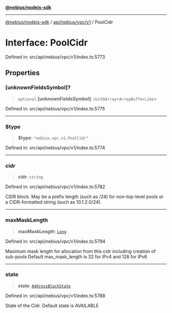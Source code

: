 [**@nebius/nodejs-sdk**](../../../../../README.md)

---

[@nebius/nodejs-sdk](../../../../../README.md) / [api/nebius/vpc/v1](../README.md) / PoolCidr

# Interface: PoolCidr

Defined in: src/api/nebius/vpc/v1/index.ts:5773

## Properties

### \[unknownFieldsSymbol\]?

> `optional` **\[unknownFieldsSymbol\]**: `Uint8Array`\<`ArrayBufferLike`\>

Defined in: src/api/nebius/vpc/v1/index.ts:5775

---

### $type

> **$type**: `"nebius.vpc.v1.PoolCidr"`

Defined in: src/api/nebius/vpc/v1/index.ts:5774

---

### cidr

> **cidr**: `string`

Defined in: src/api/nebius/vpc/v1/index.ts:5782

CIDR block.
May be a prefix length (such as /24) for non-top-level pools
or a CIDR-formatted string (such as 10.1.2.0/24).

---

### maxMaskLength

> **maxMaskLength**: [`Long`](../../../../../runtime/protos/core/classes/Long.md)

Defined in: src/api/nebius/vpc/v1/index.ts:5794

Maximum mask length for allocation from this cidr including creation of sub-pools
Default max_mask_length is 32 for IPv4 and 128 for IPv6

---

### state

> **state**: [`AddressBlockState`](../type-aliases/AddressBlockState.md)

Defined in: src/api/nebius/vpc/v1/index.ts:5788

State of the Cidr.
Default state is AVAILABLE

